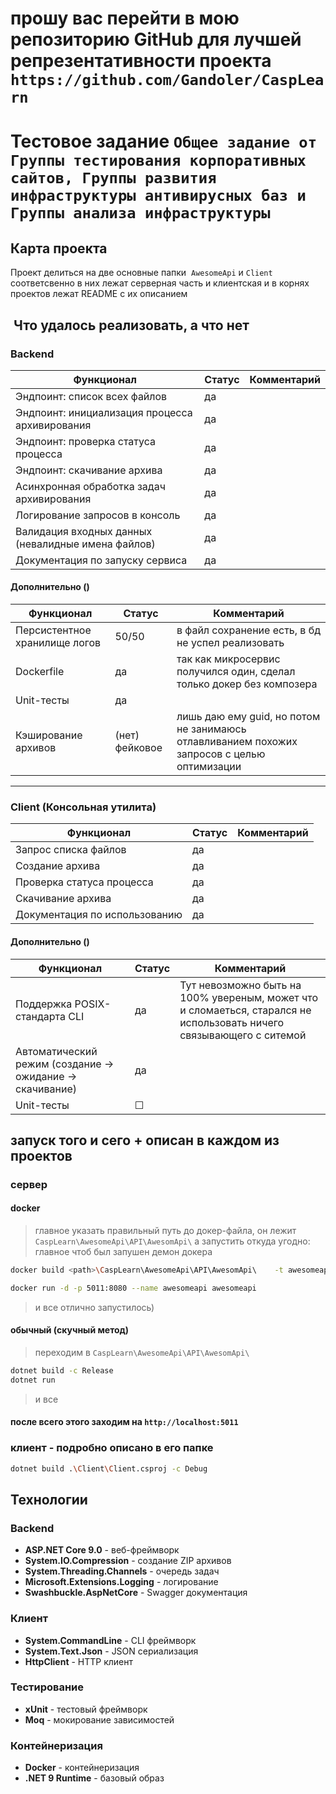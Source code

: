 # прошу вас перейти в мою репозиторию GitHub для лучшей репрезентативности проекта `https://github.com/Gandoler/CaspLearn`

# Тестовое задание `Общее задание от Группы тестирования корпоративных сайтов, Группы развития инфраструктуры антивирусных баз и Группы анализа инфраструктуры`

## Карта проекта

Проект делиться на две основные папки  `AwesomeApi` и `Client` соответсвенно в них лежат серверная часть и клиентская и в корнях проектов лежат README с их описанием

##  Что удалось реализовать, а что нет

### Backend

| Функционал | Статус | Комментарий |
|------------|--------|--------------|
| Эндпоинт: список всех файлов | да | |
| Эндпоинт: инициализация процесса архивирования | да | |
| Эндпоинт: проверка статуса процесса | да | |
| Эндпоинт: скачивание архива | да | |
| Асинхронная обработка задач архивирования | да | |
| Логирование запросов в консоль | да | |
| Валидация входных данных (невалидные имена файлов) | да | |
| Документация по запуску сервиса | да | |

#### Дополнительно ()

| Функционал | Статус | Комментарий |
|------------|--------|--------------|
| Персистентное хранилище логов  | 50/50 | в файл сохранение есть, в бд не успел реализовать |
| Dockerfile | да | так как микросервис получился один, сделал только докер без композера|
| Unit-тесты | да | |
| Кэширование архивов | (нет) фейковое | лишь даю ему guid, но потом не занимаюсь отлавливанием похожих запросов с целью оптимизации |

---

### Client (Консольная утилита)

| Функционал | Статус | Комментарий |
|------------|--------|--------------|
| Запрос списка файлов | да | |
| Создание архива | да | |
| Проверка статуса процесса | да | |
| Скачивание архива | да | |
| Документация по использованию | да | |

#### Дополнительно ()

| Функционал | Статус | Комментарий |
|------------|--------|--------------|
| Поддержка POSIX-стандарта CLI | да | Тут невозможно быть на 100%  увереным, может что и сломаеться, старался не использовать ничего связывающего с ситемой|
| Автоматический режим (создание → ожидание → скачивание) | да | |
| Unit-тесты | ☐ | |

## запуск того и сего + описан в каждом из проектов

### сервер

#### docker

> главное указать правильный путь до докер-файла, он лежит `CaspLearn\AwesomeApi\API\AwesomApi\` а запустить откуда угодно: главное чтоб был запушен демон докера

```bash
docker build <path>\CaspLearn\AwesomeApi\API\AwesomApi\    -t awesomeapi

docker run -d -p 5011:8080 --name awesomeapi awesomeapi

```

> и все отлично запустилось)


#### обычный (скучный метод)

> переходим в `CaspLearn\AwesomeApi\API\AwesomApi\`

```bash
dotnet build -c Release
dotnet run
```

> и все

#### после всего этого заходим на `http://localhost:5011`


### клиент - подробно описано в его папке

```bash
dotnet build .\Client\Client.csproj -c Debug
```

##  Технологии

### Backend
- **ASP.NET Core 9.0** - веб-фреймворк
- **System.IO.Compression** - создание ZIP архивов
- **System.Threading.Channels** - очередь задач
- **Microsoft.Extensions.Logging** - логирование
- **Swashbuckle.AspNetCore** - Swagger документация

### Клиент
- **System.CommandLine** - CLI фреймворк
- **System.Text.Json** - JSON сериализация
- **HttpClient** - HTTP клиент

### Тестирование
- **xUnit** - тестовый фреймворк
- **Moq** - мокирование зависимостей

### Контейнеризация
- **Docker** - контейнеризация
- **.NET 9 Runtime** - базовый образ
